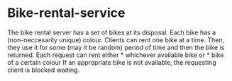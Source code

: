 # Bike-rental-service

The bike rental server has a set of bikes at its disposal. 
 Each bike has a (non-neccesarily unique) colour.
	Clients can rent one bike at a time. Then, they use it for some (may it be random) period of time and then the bike is returned.
	Each request can rent either
		* whichever available bike
		or
		* bike of a certain colour
	If an appropriate bike is not available, the requesting client is blocked waiting.
